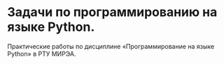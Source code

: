 # Задачи по программированию на языке Python.

Практические работы по дисциплине «Программирование на языке Python» в РТУ МИРЭА.
